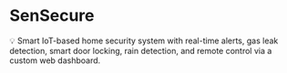 # SenSecure
💡 Smart IoT-based home security system with real-time alerts, gas leak detection, smart door locking, rain detection, and remote control via a custom web dashboard.
